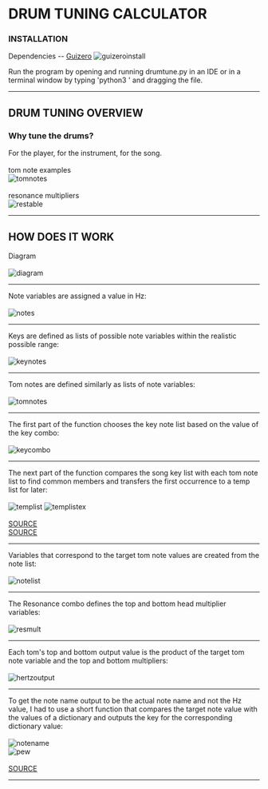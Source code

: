 # DRUM TUNING CALCULATOR

### INSTALLATION

Dependencies -- [Guizero](https://lawsie.github.io/guizero/)
![guizeroinstall](/images/guizeroinstall.png)

Run the program by opening and running drumtune.py in an IDE or in a terminal window by typing 'python3 ' and dragging the file.
***

## DRUM TUNING OVERVIEW

### Why tune the drums?
For the player, for the instrument, for the song.
<br/>
<br/>
tom note examples<br/>
![tomnotes](/images/tomsizenotes.png)<br/>
<br/>
resonance multipliers<br/>
![restable](/images/restable.png)<br/>
***

## HOW DOES IT WORK
Diagram<br/><br/>
![diagram](/images/diagram.png)<br/>
***
Note variables are assigned a value in Hz: <br/><br/>
![notes](/images/notes.png)<br/>
***
Keys are defined as lists of possible note variables within the realistic possible range: <br/><br/>
![keynotes](/images/keynotes.png)<br/>
***
Tom notes are defined similarly as lists of note variables: <br/><br/>
![tomnotes](/images/tomnotes.png)<br/>
***
The first part of the function chooses the key note list based on the value of the key combo:  <br/><br/>
![keycombo](/images/keycombo.png)<br/>
***
The next part of the function compares the song key list with each tom note list to find common members and transfers the first occurrence to a temp list for later: <br/><br/>
![templist](/images/templist.png)
![templistex](/images/templistex.png)<br/>
<br/>
[SOURCE](https://www.quora.com/How-can-I-do-a-comparison-of-two-lists-in-Python-with-each-value)<br/>
[SOURCE](https://www.openbookproject.net/books/bpp4awd/ch04.html)
***
Variables that correspond to the target tom note values are created from the note list: <br/><br/>
![notelist](/images/notelist.png)<br/>
***
The Resonance combo defines the top and bottom head multiplier variables: <br/><br/>
![resmult](/images/resmult.png)<br/>
***
Each tom's top and bottom output value is the product of the target tom note variable and the top and bottom multipliers:  <br/><br/>
![hertzoutput](/images/hertzoutput.png)<br/>
***
To get the note name output to be the actual note name and not the Hz value, I had to use a short function that compares the target note value with the values of a dictionary and outputs the key for the corresponding dictionary value: <br/><br/>
![notename](/images/notename.png)<br/>
![pew](/images/pew.png)<br/>
<br/>
[SOURCE](https://www.geeksforgeeks.org/python-get-key-from-value-in-dictionary/)
***
